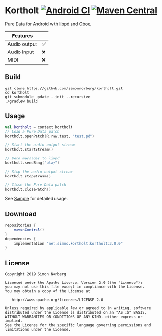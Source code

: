 # Kortholt [![Android CI](https://github.com/simonnorberg/kortholt/workflows/Android%20CI/badge.svg)](https://github.com/simonnorberg/kortholt/actions) [![Maven Central](https://img.shields.io/maven-central/v/net.simno.kortholt/kortholt)](https://search.maven.org/artifact/net.simno.kortholt/kortholt)

Pure Data for Android with [libpd](https://github.com/libpd/libpd) and [Oboe](https://github.com/google/oboe).

| Features     |     |
|--------------|-----|
| Audio output | ✅   |
| Audio input  | ❌   |
| MIDI         | ❌   |

## Build

    git clone https://github.com/simonnorberg/kortholt.git
    cd kortholt
    git submodule update --init --recursive
    ./gradlew build

## Usage

```kotlin
val kortholt = context.kortholt
// Load a Pure Data patch
kortholt.openPatch(R.raw.test, "test.pd")

// Start the audio output stream
kortholt.startStream()

// Send messages to libpd
kortholt.sendBang("play")

// Stop the audio output stream
kortholt.stopStream()

// Close the Pure Data patch
kortholt.closePatch()
```

See [Sample](https://github.com/simonnorberg/kortholt/tree/main/sample) for detailed usage.

## Download

```groovy
repositories {
    mavenCentral()
}
dependencies {
    implementation "net.simno.kortholt:kortholt:3.0.0"
}
```

## License

    Copyright 2019 Simon Norberg

    Licensed under the Apache License, Version 2.0 (the "License");
    you may not use this file except in compliance with the License.
    You may obtain a copy of the License at

       http://www.apache.org/licenses/LICENSE-2.0

    Unless required by applicable law or agreed to in writing, software
    distributed under the License is distributed on an "AS IS" BASIS,
    WITHOUT WARRANTIES OR CONDITIONS OF ANY KIND, either express or implied.
    See the License for the specific language governing permissions and
    limitations under the License.
